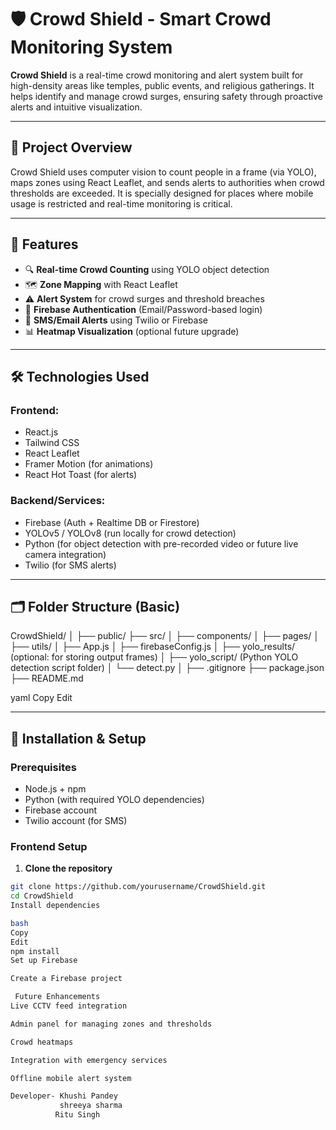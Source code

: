 # 🛡️ Crowd Shield - Smart Crowd Monitoring System

**Crowd Shield** is a real-time crowd monitoring and alert system built for high-density areas like temples, public events, and religious gatherings. It helps identify and manage crowd surges, ensuring safety through proactive alerts and intuitive visualization.

---

## 📸 Project Overview

Crowd Shield uses computer vision to count people in a frame (via YOLO), maps zones using React Leaflet, and sends alerts to authorities when crowd thresholds are exceeded. It is specially designed for places where mobile usage is restricted and real-time monitoring is critical.

---

## 🚀 Features

- 🔍 **Real-time Crowd Counting** using YOLO object detection
- 🗺️ **Zone Mapping** with React Leaflet
- ⚠️ **Alert System** for crowd surges and threshold breaches
- 🔐 **Firebase Authentication** (Email/Password-based login)
- 🔔 **SMS/Email Alerts** using Twilio or Firebase
- 📊 **Heatmap Visualization** (optional future upgrade)

---

## 🛠️ Technologies Used

### Frontend:
- React.js
- Tailwind CSS
- React Leaflet
- Framer Motion (for animations)
- React Hot Toast (for alerts)

### Backend/Services:
- Firebase (Auth + Realtime DB or Firestore)
- YOLOv5 / YOLOv8 (run locally for crowd detection)
- Python (for object detection with pre-recorded video or future live camera integration)
- Twilio (for SMS alerts)

---

## 🗂️ Folder Structure (Basic)

CrowdShield/
│
├── public/
├── src/
│ ├── components/
│ ├── pages/
│ ├── utils/
│ ├── App.js
│ ├── firebaseConfig.js
│ ├── yolo_results/ (optional: for storing output frames)
│
├── yolo_script/ (Python YOLO detection script folder)
│ └── detect.py
│
├── .gitignore
├── package.json
├── README.md

yaml
Copy
Edit

---

## 🔧 Installation & Setup

### Prerequisites

- Node.js + npm
- Python (with required YOLO dependencies)
- Firebase account
- Twilio account (for SMS)

### Frontend Setup

1. **Clone the repository**

```bash
git clone https://github.com/yourusername/CrowdShield.git
cd CrowdShield
Install dependencies

bash
Copy
Edit
npm install
Set up Firebase

Create a Firebase project

 Future Enhancements
Live CCTV feed integration

Admin panel for managing zones and thresholds

Crowd heatmaps

Integration with emergency services

Offline mobile alert system

Developer- Khushi Pandey
           shreeya sharma
          Ritu Singh
